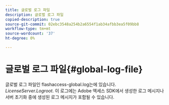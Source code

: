 ```yaml
---
title: 글로벌 로그 파일
description: 글로벌 로그 파일
copied-description: true
source-git-commit: 02ebc3548a254b2a6554f1ab34afbb3ea5f09bb8
workflow-type: tm+mt
source-wordcount: '37'
ht-degree: 0%

---
```


# 글로벌 로그 파일{#global-log-file}

글로벌 로그 파일인 flashaccess-global.log는에 있습니다. *LicenseServer.Logroot*. 이 로그에는 Adobe 액세스 SDK에서 생성한 로그 메시지나 서버 초기화 중에 생성된 로그 메시지가 포함될 수 있습니다.
